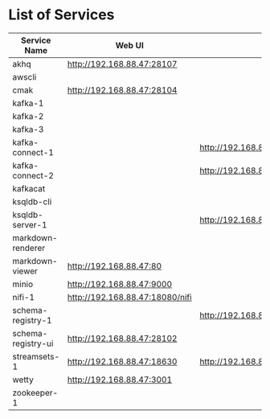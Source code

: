 # List of Services

| Service Name | Web UI | Rest API |
|-------------- |------|------------
| akhq|<http://192.168.88.47:28107>
| awscli|
| cmak|<http://192.168.88.47:28104>
| kafka-1|
| kafka-2|
| kafka-3|
| kafka-connect-1|| <http://192.168.88.47:8083>
| kafka-connect-2|| <http://192.168.88.47:8084>
| kafkacat|
| ksqldb-cli|
| ksqldb-server-1|| <http://192.168.88.47:8088>
| markdown-renderer|
| markdown-viewer|<http://192.168.88.47:80>
| minio|<http://192.168.88.47:9000>
| nifi-1|<http://192.168.88.47:18080/nifi>
| schema-registry-1|| <http://192.168.88.47:8081>
| schema-registry-ui|<http://192.168.88.47:28102>
| streamsets-1|<http://192.168.88.47:18630>| <http://192.168.88.47:18630/collector/restapi>
| wetty|<http://192.168.88.47:3001>
| zookeeper-1|